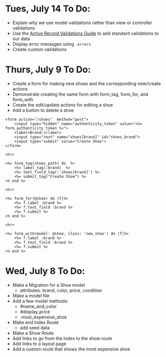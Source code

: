 # Tues, July 14 To Do:
- Explain why we use model validations rather than view or controller validations
- Use the [Active Record Validations Guide](https://guides.rubyonrails.org/active_record_validations.html#common-validation-options) to add standard validations to our data
- Display error messages using `.errors`
- Create custom validations





# Thurs, July 9 To Do:
- Create a form for making new shoes and the corresponding new/create actions
- Demonstrate creating the same form with form_tag, form_for, and form_with
- Create the edit/update actions for editing a shoe
- Add a button to delete a shoe


```
<form action="/shoes"  method="post">
    <input type="hidden" name="authenticity_token" value="<%= form_authenticity_token %>">
    <label>Brand:</label>
    <input type="text" name="shoes[brand]" id="shoes_brand">
    <input type="submit" value="Create Shoe">
</form>

<hr>

<%= form_tag(shoes_path) do  %>
    <%= label_tag(:brand)  %>
    <%= text_field_tag(:'shoes[brand]') %>
    <%= submit_tag("Create Shoe") %>
<% end %>

<hr>

<%= form_for(@shoe) do |f|%>
    <%= f.label :brand %>
    <%= f.text_field :brand %>
    <%= f.submit %>
<% end %>

<hr>

<%= form_with(model: @shoe, class: 'new_shoe') do |f|%>
    <%= f.label :brand %>
    <%= f.text_field :brand %>
    <%= f.submit %>
<% end %>
```


# Wed, July 8 To Do:

- Make a Migration for a Shoe model
    - attributes: brand, color, price, condition
- Make a model file
- Add a few model methods:
    - #name_and_color
    - #display_price
    - .most_expensive_shoe
- Make and Index Route
   - add seed data
- Make a Show Route
- Add links to go from the index to the show route
- Add links to a layout page
- Add a custom route that shows the most expensive shoe

